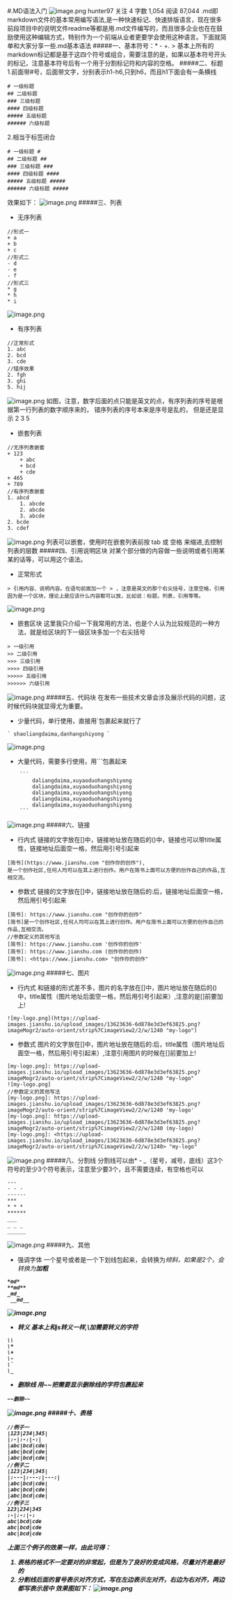 #.MD语法入门
![image.png](https://upload.jianshu.io/users/upload_avatars/13623636/b65d89a7-6115-479e-8004-18753e925b69?imageMogr2/auto-orient/strip|imageView2/1/w/96/h/96/format/webp "image")
hunter97
关注
4
字数 1,054
阅读 87,044
.md即markdown文件的基本常用编写语法,是一种快速标记、快速排版语言，现在很多前段项目中的说明文件readme等都是用.md文件编写的，而且很多企业也在在鼓励使用这种编辑方式，特别作为一个前端从业者更要学会使用这种语言。下面就简单和大家分享一些.md基本语法
#####一、基本符号：* - +. >
基本上所有的markdown标记都是基于这四个符号或组合，需要注意的是，如果以基本符号开头的标记，注意基本符号后有一个用于分割标记符和内容的空格。
#####二、标题
1.前面带#号，后面带文字，分别表示h1-h6,只到h6，而且h1下面会有一条横线
```
# 一级标题
## 二级标题
### 三级标题
#### 四级标题
##### 五级标题
###### 六级标题

```
2.相当于标签闭合
```
# 一级标题 #
## 二级标题 ##
### 三级标题 ###
#### 四级标题 ####
##### 五级标题 #####
###### 六级标题 #####

```
效果如下：
![image.png](https:////upload-images.jianshu.io/upload_images/13623636-1be77fac16e71320.png "image")
#####三、列表
* 无序列表
```
//形式一
+ a
+ b
+ c
//形式二
- d
- e
- f
//形式三
* g
* h
* i

```


![image.png](https:////upload-images.jianshu.io/upload_images/13623636-eb8a09fef3e9241c.png "image")
* 有序列表
```
//正常形式
1. abc
2. bcd
3. cde
//错序效果
2. fgh
3. ghi
5. hij

```


![image.png](https:////upload-images.jianshu.io/upload_images/13623636-9692dc2a7c7a8ecd.png "image")
如图，注意，数字后面的点只能是英文的点，有序列表的序号是根据第一行列表的数字顺序来的，
错序列表的序号本来是序号是乱的， 但是还是显示 2 3 5
* 嵌套列表
```
//无序列表嵌套
+ 123
    + abc
    + bcd
    + cde
+ 465
+ 789
//有序列表嵌套
1. abcd
    1. abcde
    2. abcde
    3. abcde
2. bcde
3. cdef

```


![image.png](https:////upload-images.jianshu.io/upload_images/13623636-ea18c221bda4801d.png "image")
列表可以嵌套，使用时在嵌套列表前按 tab 或 空格 来缩进,去控制列表的层数
#####四、引用说明区块
对某个部分做的内容做一些说明或者引用某某的话等，可以用这个语法。
* 正常形式
```
> 引用内容、说明内容。在语句前面加一个 > ，注意是英文的那个右尖括号，注意空格，引用因为是一个区块，理论上是应该什么内容都可以放，比如说：标题，列表，引用等等。

```


![image.png](https:////upload-images.jianshu.io/upload_images/13623636-1c272187ccfb1110.png "image")
* 嵌套区块
这里我只介绍一下我常用的方法，也是个人认为比较规范的一种方法，就是给区块的下一级区块多加一个右尖括号
```
> 一级引用
>> 二级引用
>>> 三级引用
>>>> 四级引用
>>>>> 五级引用
>>>>>> 六级引用

```


![image.png](https:////upload-images.jianshu.io/upload_images/13623636-1aabce7718f76dab.png "image")
#####五、代码块
在发布一些技术文章会涉及展示代码的问题，这时候代码块就显得尤为重要。
* 少量代码，单行使用，直接用`包裹起来就行了
```
` shaoliangdaima,danhangshiyong `

```


![image.png](https:////upload-images.jianshu.io/upload_images/13623636-ad3162fde43960f6.png "image")
* 大量代码，需要多行使用，用```包裹起来
```
    ```
        daliangdaima,xuyaoduohangshiyong
        daliangdaima,xuyaoduohangshiyong
        daliangdaima,xuyaoduohangshiyong
        daliangdaima,xuyaoduohangshiyong
        daliangdaima,xuyaoduohangshiyong
    ```

```


![image.png](https:////upload-images.jianshu.io/upload_images/13623636-f36ccf1b4129df6b.png "image")
#####六、链接
* 行内式
链接的文字放在[]中，链接地址放在随后的()中，链接也可以带title属性，链接地址后面空一格，然后用引号引起来
```
[简书](https://www.jianshu.com "创作你的创作"),
是一个创作社区,任何人均可以在其上进行创作。用户在简书上面可以方便的创作自己的作品,互相交流。 

```
* 参数式
链接的文字放在[]中，链接地址放在随后的:后，链接地址后面空一格，然后用引号引起来
```
[简书]: https://www.jianshu.com "创作你的创作"
[简书]是一个创作社区,任何人均可以在其上进行创作。用户在简书上面可以方便的创作自己的作品,互相交流。
//参数定义的其他写法
[简书]: https://www.jianshu.com '创作你的创作'
[简书]: https://www.jianshu.com (创作你的创作)
[简书]: <https://www.jianshu.com> "创作你的创作"

```


![image.png](https:////upload-images.jianshu.io/upload_images/13623636-94e98682ec1d1e8c.png "image")
#####七、图片
* 行内式
和链接的形式差不多，图片的名字放在[]中，图片地址放在随后的()中，title属性（图片地址后面空一格，然后用引号引起来）,注意的是[]前要加上!
```
![my-logo.png](https://upload-images.jianshu.io/upload_images/13623636-6d878e3d3ef63825.png?imageMogr2/auto-orient/strip%7CimageView2/2/w/1240 "my-logo")

```
* 参数式
图片的文字放在[]中，图片地址放在随后的:后，title属性（图片地址后面空一格，然后用引号引起来）,注意引用图片的时候在[]前要加上!
```
[my-logo.png]: https://upload-images.jianshu.io/upload_images/13623636-6d878e3d3ef63825.png?imageMogr2/auto-orient/strip%7CimageView2/2/w/1240 "my-logo"
![my-logo.png]
//参数定义的其他写法
[my-logo.png]: https://upload-images.jianshu.io/upload_images/13623636-6d878e3d3ef63825.png?imageMogr2/auto-orient/strip%7CimageView2/2/w/1240 'my-logo'
[my-logo.png]: https://upload-images.jianshu.io/upload_images/13623636-6d878e3d3ef63825.png?imageMogr2/auto-orient/strip%7CimageView2/2/w/1240 (my-logo)
[my-logo.png]: <https://upload-images.jianshu.io/upload_images/13623636-6d878e3d3ef63825.png?imageMogr2/auto-orient/strip%7CimageView2/2/w/1240> "my-logo"

```


![image.png](https:////upload-images.jianshu.io/upload_images/13623636-6d878e3d3ef63825.png "image")
#####八、分割线
分割线可以由* - _（星号，减号，底线）这3个符号的至少3个符号表示，注意至少要3个，且不需要连续，有空格也可以
```
---
- - -
------
***
* * *
******
___
_ _ _
______

```


![image.png](https:////upload-images.jianshu.io/upload_images/13623636-d714148b4379f47b.png "image")
#####九、其他
* 强调字体
一个星号或者是一个下划线包起来，会转换为<em>倾斜，如果是2个，会转换为<strong>加粗
```
*md*    
**md**
_md_   
 __md__

```


![image.png](https:////upload-images.jianshu.io/upload_images/13623636-c0fa033d2f13d33f.png "image")
* 转义
基本上和js转义一样,\加需要转义的字符
```
\\
\*
\+
\-
\`
\_

```
* 删除线
用~~把需要显示删除线的字符包裹起来
```
~~删除~~

```


![image.png](https:////upload-images.jianshu.io/upload_images/13623636-609dee16fabaddd0.png "image")
#####十、表格
```
//例子一
|123|234|345|
|:-|:-:|-:|
|abc|bcd|cde|
|abc|bcd|cde|
|abc|bcd|cde|
//例子二
|123|234|345|
|:---|:---:|---:|
|abc|bcd|cde|
|abc|bcd|cde|
|abc|bcd|cde|
//例子三
123|234|345
:-|:-:|-:
abc|bcd|cde
abc|bcd|cde
abc|bcd|cde

```
上面三个例子的效果一样，由此可得：
1. 表格的格式不一定要对的非常起，但是为了良好的变成风格，尽量对齐是最好的
2. 分割线后面的冒号表示对齐方式，写在左边表示左对齐，右边为右对齐，两边都写表示居中
效果图如下：
![image.png](https://upload-images.jianshu.io/upload_images/13623636-e12253979ce0ab66.png?imageMogr2/auto-orient/strip|imageView2/2/w/888/format/webp "image")
